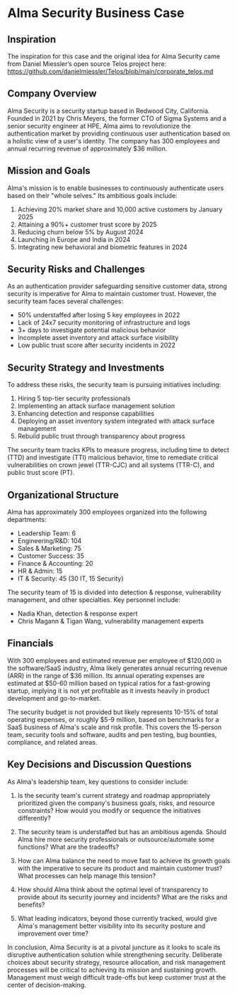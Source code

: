 # Alma Security Business Case

## Inspiration

The inspiration for this case and the original idea for Alma Security came from Daniel Miessler’s open source Telos project here:  
https://github.com/danielmiessler/Telos/blob/main/corporate_telos.md

## Company Overview

Alma Security is a security startup based in Redwood City, California. Founded in 2021 by Chris Meyers, the former CTO of Sigma Systems and a senior security engineer at HPE, Alma aims to revolutionize the authentication market by providing continuous user authentication based on a holistic view of a user's identity. The company has 300 employees and annual recurring revenue of approximately $36 million.

## Mission and Goals  

Alma's mission is to enable businesses to continuously authenticate users based on their "whole selves." Its ambitious goals include:

1. Achieving 20% market share and 10,000 active customers by January 2025
2. Attaining a 90%+ customer trust score by 2025
3. Reducing churn below 5% by August 2024
4. Launching in Europe and India in 2024
5. Integrating new behavioral and biometric features in 2024

## Security Risks and Challenges 

As an authentication provider safeguarding sensitive customer data, strong security is imperative for Alma to maintain customer trust. However, the security team faces several challenges:

- 50% understaffed after losing 5 key employees in 2022
- Lack of 24x7 security monitoring of infrastructure and logs
- 3+ days to investigate potential malicious behavior
- Incomplete asset inventory and attack surface visibility
- Low public trust score after security incidents in 2022

## Security Strategy and Investments 

To address these risks, the security team is pursuing initiatives including:

1. Hiring 5 top-tier security professionals
2. Implementing an attack surface management solution
3. Enhancing detection and response capabilities
4. Deploying an asset inventory system integrated with attack surface management
5. Rebuild public trust through transparency about progress

The security team tracks KPIs to measure progress, including time to detect (TTD) and investigate (TTI) malicious behavior, time to remediate critical vulnerabilities on crown jewel (TTR-CJC) and all systems (TTR-C), and public trust score (PT).

## Organizational Structure  

Alma has approximately 300 employees organized into the following departments:

- Leadership Team: 6
- Engineering/R&D: 104
- Sales & Marketing: 75
- Customer Success: 35
- Finance & Accounting: 20
- HR & Admin: 15
- IT & Security: 45 (30 IT, 15 Security)

The security team of 15 is divided into detection & response, vulnerability management, and other specialties. Key personnel include:

- Nadia Khan, detection & response expert
- Chris Magann & Tigan Wang, vulnerability management experts

## Financials 

With 300 employees and estimated revenue per employee of $120,000 in the software/SaaS industry, Alma likely generates annual recurring revenue (ARR) in the range of $36 million. Its annual operating expenses are estimated at $50-60 million based on typical ratios for a fast-growing startup, implying it is not yet profitable as it invests heavily in product development and go-to-market.

The security budget is not provided but likely represents 10-15% of total operating expenses, or roughly $5-9 million, based on benchmarks for a SaaS business of Alma's scale and risk profile. This covers the 15-person team, security tools and software, audits and pen testing, bug bounties, compliance, and related areas.

## Key Decisions and Discussion Questions 

As Alma's leadership team, key questions to consider include:

1. Is the security team's current strategy and roadmap appropriately prioritized given the company's business goals, risks, and resource constraints? How would you modify or sequence the initiatives differently?
    
2. The security team is understaffed but has an ambitious agenda. Should Alma hire more security professionals or outsource/automate some functions? What are the tradeoffs?
    
3. How can Alma balance the need to move fast to achieve its growth goals with the imperative to secure its product and maintain customer trust? What processes can help manage this tension?
    
4. How should Alma think about the optimal level of transparency to provide about its security journey and incidents? What are the risks and benefits?
    
5. What leading indicators, beyond those currently tracked, would give Alma's management better visibility into its security posture and improvement over time?
    
In conclusion, Alma Security is at a pivotal juncture as it looks to scale its disruptive authentication solution while strengthening security. Deliberate choices about security strategy, resource allocation, and risk management processes will be critical to achieving its mission and sustaining growth. Management must weigh difficult trade-offs but keep customer trust at the center of decision-making.
